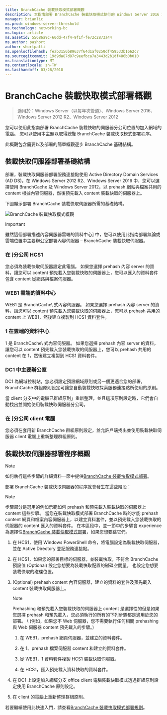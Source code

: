 ```yaml
---
title: BranchCache 裝載快取模式部署概觀
description: 本指南部署 BranchCache 裝載快取模式執行的 Windows Server 2016 和 Windows 10 電腦上提供指示
manager: brianlic
ms.prod: windows-server-threshold
ms.technology: networking-bc
ms.topic: article
ms.assetid: 55686a9c-60dd-47f4-9f1f-fe72c2873a44
ms.author: pashort
author: shortpatti
ms.openlocfilehash: feab3156b89637f64d1af0250df459533b1662c7
ms.sourcegitcommit: 19d9da87d87c9eefbca7a3443d2b1df486b0b010
ms.translationtype: MT
ms.contentlocale: zh-TW
ms.lasthandoff: 03/28/2018
---
```

# <a name="branchcache-hosted-cache-mode-deployment-overview"></a>BranchCache 裝載快取模式部署概觀

>適用於：Windows Server（以每年次管道）、Windows Server 2016、Windows Server 2012 R2、Windows Server 2012

您可以使用此指南部署 BranchCache 裝載快取的伺服器分公司位置的加入網域的電腦。 您可以使用本主題以取得總覽 BranchCache 裝載快取模式部署程序。

此概觀包含需要以及部署的簡單概觀逐步 BranchCache 基礎結構。

## <a name="bkmk_components"></a>裝載快取伺服器部署基礎結構

部署，裝載快取伺服器部署服務連接點使用 Active Directory Domain Services \(AD DS\)，在 Windows Server 2012 R2、Windows Server 2016 中，您可以選擇使用 BranchCache 及 Windows Server 2012，以 prehash 網站與檔案共用的 content 根據內容伺服器，然後預先載入 content 裝載快取的伺服器上。

下圖顯示部署 BranchCache 裝載快取伺服器所需的基礎結構。

![BranchCache 裝載快取模式概觀](../../../media/BranchCache-Hcm-Overview/Bc-Hcm-Overview.jpg)

> [!IMPORTANT]
> 雖然這個部署描述內容伺服器雲端的資料中心] 中，您可以使用此指南部署無論或雲端位置中主要辦公室部署內容伺服器 – BranchCache 裝載快取伺服器。

### <a name="hcs1-in-the-branch-office"></a>在 [分公司 HCS1

您必須為裝載快取伺服器設定此電腦。 如果您選擇 prehash 內容 server 的資料，讓您可以 content 預先載入您裝載快取的伺服器上，您可以匯入的資料套件包含 content 從網路與檔案伺服器。

### <a name="web1-in-the-cloud-data-center"></a>WEB1 雲端的資料中心

WEB1 是 BranchCache\ 式內容伺服器。 如果您選擇 prehash 內容 server 的資料，讓您可以 content 預先載入您裝載快取的伺服器上，您可以 prehash 共用的 content 上 WEB1，然後建立複製到 HCS1 資料套件。

### <a name="file1-in-the-cloud-data-center"></a>1 在雲端的資料中心

1 是 BranchCache\ 式內容伺服器。 如果您選擇 prehash 內容 server 的資料，讓您可以 content 預先載入您裝載快取的伺服器上，您可以 prehash 共用的 content 在 1，然後建立複製到 HCS1 資料套件。
  
### <a name="dc1-in-the-main-office"></a>DC1 中主要辦公室

DC1 為網域控制站，您必須設定預設網域原則或另一個更適合您的部署，BranchCache 群組原則設定可讓您自動裝載快取探索服務連接點所使用的原則。

當 client 分支中的電腦已群組原則」重新整理，並且這項原則設定時，它們會自動找出並開始使用裝載快取伺服器分公司。

### <a name="client-computers-in-the-branch-office"></a>在 [分公司 client 電腦

您必須在套用新 BranchCache 群組原則設定，並允許戶端找出並使用裝載快取伺服器 client 電腦上重新整理群組原則。

## <a name="bkmk_overview"></a>裝載快取伺服器部署程序概觀

>[!NOTE]
>如何執行這些步驟的詳細資料一節中提供[BranchCache 裝載快取模式部署](4-Bc-Hcm-Deployment.md)。

部署 BranchCache 裝載快取伺服器的程序就會發生在這些階段：

>[!NOTE]
>步驟部分是選用的例如示範如何 prehash 和預先載入裝載快取的伺服器上 content 這些步驟。 當您在裝載快取模式部署 BranchCache 時的才能 prehash content 網頁和檔案內容伺服器上，以建立資料套件，並以預先載入您裝載快取的伺服器的 content 匯入的資料套件。 在本區段中，並一節中的步驟會 experience 為選擇性[BranchCache 裝載快取模式部署](4-Bc-Hcm-Deployment.md)，如果您想要跳它們。

1. 在 HCS1，使用 Windows PowerShell 命令，將電腦設定為裝載快取伺服器，並在 Active Directory 登記服務連接點。

2. 在 HCS1，如果您的部署目標的伺服器，並裝載快取，不符合 BranchCache 預設值 \(Optional\) 設定您想要為裝載快取配置的磁碟空間量。 也設定您想要裝載快取的磁碟位置。

3. \(Optional\) prehash content 內容伺服器，建立的資料的套件及預先載入 content 裝載快取伺服器上。

    > [!NOTE]
    > Prehashing 和預先載入您裝載快取的伺服器上 content 是選擇性的但是如果您選擇 prehash 和預先載入，您必須執行的所有的下列步驟都是適用於您的部署。 \ (例如，如果您不 Web 伺服器，您不需要執行任何相關 prehashing 與 Web 伺服器 content 預先載入的步驟。\)

    1. 在 WEB1，prehash 網頁伺服器，並建立的資料套件。

    2. 在 1、prehash 檔案伺服器 content 和建立的資料套件。

    3. 從 WEB1，1 資料套件複製 HCS1 裝載快取伺服器。

    4. 在 HCS1，匯入預先載入資料快取的資料套件。

4. 在 DC1 上設定加入網域分支 office client 電腦裝載快取模式透過群組原則設定使用 BranchCache 原則設定。

5. 在 client 的電腦上重新整理群組原則。

若要繼續使用此快速入門，請查看[BranchCache 裝載快取模式部署規劃](3-Bc-Hcm-Plan.md)。